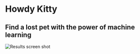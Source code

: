 # Howdy Kitty
## Find a lost pet with the power of machine learning
![Results screen
shot](https://github.com/jaybutera/petConnect/blob/master/screenshot.png)
